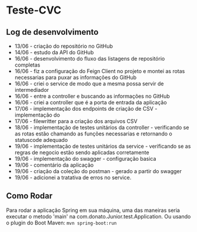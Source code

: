 # Teste-CVC

## Log de desenvolvimento

- 13/06 - criação do repositório no GitHub 
- 14/06 - estudo da API do GitHub
- 16/06 - desenvolvimento do fluxo das listagens de repositório completas
- 16/06 - fiz a configuração do Feign Client no projeto e montei as rotas necessarias para puxar as informações do GitHub
- 16/06 - criei o service de modo que a mesma possa servir de intermediador 
- 16/06 - entre a controller e buscando as informações no GitHub
- 16/06 - criei a controller que é a porta de entrada da aplicação
- 17/06 - implementação dos endpoints de criação de CSV - implementação do 
- 17/06 - filewritter para a criação dos arquivos CSV
- 18/06 - implementação de testes unitários da controller - verificando se as rotas estão chamando as funções necessarias e retornando o statuscode adequado 
- 19/06 - implementação de testes unitários da service  - verificando se as regras de negocio estão sendo aplicadas corretamente
- 19/06 - implementação do swagger - configuração basica
- 19/06 - comentário da aplicação
- 19/06 - criação da coleção do postman - gerado a partir do swagger
- 19/06 - adicionei a tratativa de erros no service.

## Como Rodar

Para rodar a aplicação Spring em sua máquina, uma das maneiras seria executar o metodo 'main' na com.donato.Junior.test.Application.
Ou usando o plugin do Boot Maven: 
```mvn spring-boot:run```
